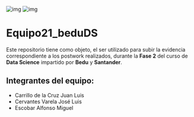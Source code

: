 ![img](https://www.pikpng.com/pngl/m/473-4735876_banco-santander-logo-bristol-cats-study-clipart.png)  ![img](https://pwa.bedu.org/assets/images/logo-black.png) 

# Equipo21_beduDS

Este repositorio tiene como objeto, el ser utilizado para subir la evidencia correspondiente a los postwork realizados, durante la **Fase 2** del curso de **Data Science** impartido por **Bedu** y **Santander**.

## Integrantes del equipo:
* Carrillo de la Cruz Juan Luis
* Cervantes Varela José Luis
* Escobar Alfonso Miguel 





